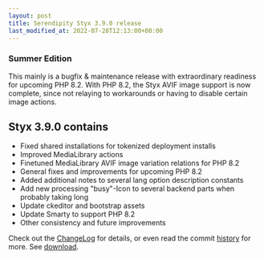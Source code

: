 ```yaml
---
layout: post
title: Serendipity Styx 3.9.0 release
last_modified_at: 2022-07-28T12:13:00+00:00
---
```


### Summer Edition

This mainly is a bugfix & maintenance release with extraordinary readiness for upcoming PHP 8.2.
With PHP 8.2, the Styx AVIF image support is now complete, since not relaying to workarounds or having to disable certain image actions.

## Styx 3.9.0 contains

  - Fixed shared installations for tokenized deployment installs
  - Improved MediaLibrary actions
  - Finetuned MediaLibrary AVIF image variation relations for PHP 8.2
  - General fixes and improvements for upcoming PHP 8.2
  - Added additional notes to several lang option description constants
  - Add new processing "busy"-Icon to several backend parts when probably taking long
  - Update ckeditor and bootstrap assets
  - Update Smarty to support PHP 8.2
  - Other consistency and future improvements

Check out the [ChangeLog](https://github.com/ophian/styx/blob/3.9.0/docs/NEWS) for details, or even read the commit [history](https://github.com/ophian/styx/commits/3.9.0) for more. See [download](https://github.com/ophian/styx/releases/tag/3.9.0).
